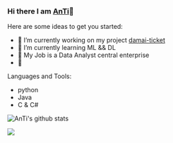 ### Hi there I am [AnTi](https://blog.csdn.net/weixin_35770067)👋


Here are some ideas to get you started:

* 🔭 I’m currently working on my project [damai-ticket](https://github.com/AnTi-anti/damai_ticket)
* 🌱 I’m currently learning ML && DL
* 👯 My Job is a Data Analyst central enterprise
* 💬 

Languages and Tools:
* python
* Java
* C & C#

![AnTi's github stats](https://github-readme-stats.vercel.app/api?username=AnTi-anti&show_icons=true&title_color=fff&icon_color=79ff97&text_color=9f9f9f&bg_color=151515)

![](https://komarev.com/ghpvc/?username=AnTi-anti&color=dc143c)


